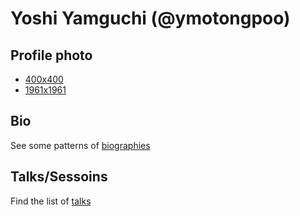 # Yoshi Yamguchi (@ymotongpoo)

## Profile photo

* [400x400](https://github.com/ymotongpoo/ymotongpoo/blob/master/yoshfiumi_400x400.jpg)
* [1961x1961](https://github.com/ymotongpoo/ymotongpoo/blob/master/yoshifumi_1961x1961.jpg)

## Bio

See some patterns of [biographies](./biography.md)

## Talks/Sessoins

Find the list of [talks](./talks.md)